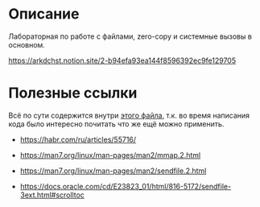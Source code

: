 # Описание

Лабораторная по работе с файлами, zero-copy и системные вызовы в основном. 

https://arkdchst.notion.site/2-b94efa93ea144f8596392ec9fe129705

# Полезные ссылки

Всё по сути содержится внутри [этого файла](sendfile_sol.c), т.к. во время написания кода
было интересно почитать что же ещё можно применить.

* https://habr.com/ru/articles/55716/

* https://man7.org/linux/man-pages/man2/mmap.2.html

* https://man7.org/linux/man-pages/man2/sendfile.2.html

* https://docs.oracle.com/cd/E23823_01/html/816-5172/sendfile-3ext.html#scrolltoc
